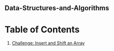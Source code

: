 ## Data-Structures-and-Algorithms

# Table of Contents

1. [Challenge: Insert and Shift an Array](/challenges/arrayshift)
